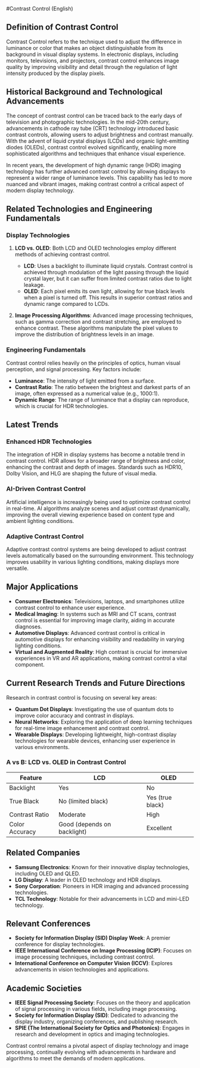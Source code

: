 #Contrast Control (English)

## Definition of Contrast Control

Contrast Control refers to the technique used to adjust the difference in luminance or color that makes an object distinguishable from its background in visual display systems. In electronic displays, including monitors, televisions, and projectors, contrast control enhances image quality by improving visibility and detail through the regulation of light intensity produced by the display pixels.

## Historical Background and Technological Advancements

The concept of contrast control can be traced back to the early days of television and photographic technologies. In the mid-20th century, advancements in cathode ray tube (CRT) technology introduced basic contrast controls, allowing users to adjust brightness and contrast manually. With the advent of liquid crystal displays (LCDs) and organic light-emitting diodes (OLEDs), contrast control evolved significantly, enabling more sophisticated algorithms and techniques that enhance visual experience.

In recent years, the development of high dynamic range (HDR) imaging technology has further advanced contrast control by allowing displays to represent a wider range of luminance levels. This capability has led to more nuanced and vibrant images, making contrast control a critical aspect of modern display technology.

## Related Technologies and Engineering Fundamentals

### Display Technologies

1. **LCD vs. OLED**: Both LCD and OLED technologies employ different methods of achieving contrast control. 
   - **LCD**: Uses a backlight to illuminate liquid crystals. Contrast control is achieved through modulation of the light passing through the liquid crystal layer, but it can suffer from limited contrast ratios due to light leakage.
   - **OLED**: Each pixel emits its own light, allowing for true black levels when a pixel is turned off. This results in superior contrast ratios and dynamic range compared to LCDs.

2. **Image Processing Algorithms**: Advanced image processing techniques, such as gamma correction and contrast stretching, are employed to enhance contrast. These algorithms manipulate the pixel values to improve the distribution of brightness levels in an image.

### Engineering Fundamentals

Contrast control relies heavily on the principles of optics, human visual perception, and signal processing. Key factors include:
- **Luminance**: The intensity of light emitted from a surface.
- **Contrast Ratio**: The ratio between the brightest and darkest parts of an image, often expressed as a numerical value (e.g., 1000:1).
- **Dynamic Range**: The range of luminance that a display can reproduce, which is crucial for HDR technologies.

## Latest Trends

### Enhanced HDR Technologies

The integration of HDR in display systems has become a notable trend in contrast control. HDR allows for a broader range of brightness and color, enhancing the contrast and depth of images. Standards such as HDR10, Dolby Vision, and HLG are shaping the future of visual media.

### AI-Driven Contrast Control

Artificial intelligence is increasingly being used to optimize contrast control in real-time. AI algorithms analyze scenes and adjust contrast dynamically, improving the overall viewing experience based on content type and ambient lighting conditions.

### Adaptive Contrast Control

Adaptive contrast control systems are being developed to adjust contrast levels automatically based on the surrounding environment. This technology improves usability in various lighting conditions, making displays more versatile.

## Major Applications

- **Consumer Electronics**: Televisions, laptops, and smartphones utilize contrast control to enhance user experience.
- **Medical Imaging**: In systems such as MRI and CT scans, contrast control is essential for improving image clarity, aiding in accurate diagnoses.
- **Automotive Displays**: Advanced contrast control is critical in automotive displays for enhancing visibility and readability in varying lighting conditions.
- **Virtual and Augmented Reality**: High contrast is crucial for immersive experiences in VR and AR applications, making contrast control a vital component.

## Current Research Trends and Future Directions

Research in contrast control is focusing on several key areas:
- **Quantum Dot Displays**: Investigating the use of quantum dots to improve color accuracy and contrast in displays.
- **Neural Networks**: Exploring the application of deep learning techniques for real-time image enhancement and contrast control.
- **Wearable Displays**: Developing lightweight, high-contrast display technologies for wearable devices, enhancing user experience in various environments.

### A vs B: LCD vs. OLED in Contrast Control

| Feature            | LCD                  | OLED                |
|--------------------|---------------------|---------------------|
| Backlight          | Yes                  | No                  |
| True Black         | No (limited black)   | Yes (true black)    |
| Contrast Ratio     | Moderate             | High                |
| Color Accuracy      | Good (depends on backlight) | Excellent         |

## Related Companies

- **Samsung Electronics**: Known for their innovative display technologies, including OLED and QLED.
- **LG Display**: A leader in OLED technology and HDR displays.
- **Sony Corporation**: Pioneers in HDR imaging and advanced processing technologies.
- **TCL Technology**: Notable for their advancements in LCD and mini-LED technology.

## Relevant Conferences

- **Society for Information Display (SID) Display Week**: A premier conference for display technologies.
- **IEEE International Conference on Image Processing (ICIP)**: Focuses on image processing techniques, including contrast control.
- **International Conference on Computer Vision (ICCV)**: Explores advancements in vision technologies and applications.

## Academic Societies

- **IEEE Signal Processing Society**: Focuses on the theory and application of signal processing in various fields, including image processing.
- **Society for Information Display (SID)**: Dedicated to advancing the display industry, organizing conferences, and publishing research.
- **SPIE (The International Society for Optics and Photonics)**: Engages in research and development in optics and imaging technologies.

Contrast control remains a pivotal aspect of display technology and image processing, continually evolving with advancements in hardware and algorithms to meet the demands of modern applications.